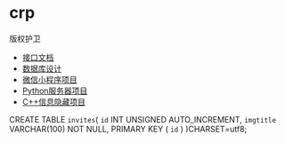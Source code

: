 # crp
版权护卫

* [接口文档](接口文档.md)
* [数据库设计](数据库设计.md)
* [微信小程序项目](src/wxp/readme.md)
* [Python服务器项目](src/server/readme.md)
* [C++信息隐藏项目](src/cpp/readme.md)

CREATE TABLE `invites`(
   `id` INT UNSIGNED AUTO_INCREMENT,
   `imgtitle` VARCHAR(100) NOT NULL,
   PRIMARY KEY ( `id` )
)CHARSET=utf8;